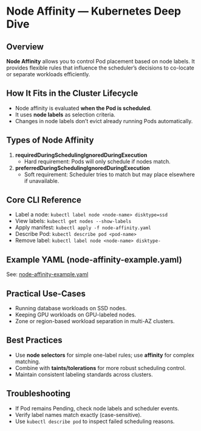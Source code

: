 # Node Affinity — Kubernetes Deep Dive

## Overview
**Node Affinity** allows you to control Pod placement based on node labels. It provides flexible rules that influence the scheduler’s decisions to co-locate or separate workloads efficiently.

## How It Fits in the Cluster Lifecycle
- Node affinity is evaluated **when the Pod is scheduled**.
- It uses **node labels** as selection criteria.
- Changes in node labels don’t evict already running Pods automatically.

## Types of Node Affinity
1. **requiredDuringSchedulingIgnoredDuringExecution**  
   - Hard requirement: Pods will only schedule if nodes match.
2. **preferredDuringSchedulingIgnoredDuringExecution**  
   - Soft requirement: Scheduler tries to match but may place elsewhere if unavailable.

## Core CLI Reference
- Label a node: `kubectl label node <node-name> disktype=ssd`
- View labels: `kubectl get nodes --show-labels`
- Apply manifest: `kubectl apply -f node-affinity.yaml`
- Describe Pod: `kubectl describe pod <pod-name>`
- Remove label: `kubectl label node <node-name> disktype-`

## Example YAML (node-affinity-example.yaml)
See: [node-affinity-example.yaml](./node-affinity-example.yaml)

## Practical Use-Cases
- Running database workloads on SSD nodes.
- Keeping GPU workloads on GPU-labeled nodes.
- Zone or region-based workload separation in multi-AZ clusters.

## Best Practices
- Use **node selectors** for simple one-label rules; use **affinity** for complex matching.
- Combine with **taints/tolerations** for more robust scheduling control.
- Maintain consistent labeling standards across clusters.

## Troubleshooting
- If Pod remains Pending, check node labels and scheduler events.
- Verify label names match exactly (case-sensitive).
- Use `kubectl describe pod` to inspect failed scheduling reasons.
